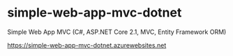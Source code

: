 # simple-web-app-mvc-dotnet
Simple Web App MVC (C#, ASP.NET Core 2.1, MVC, Entity Framework ORM)

https://simple-web-app-mvc-dotnet.azurewebsites.net
